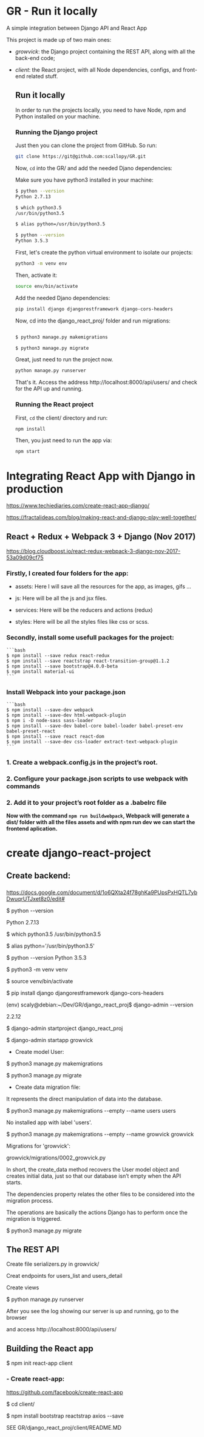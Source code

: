 
# GR - Run it locally
A simple integration between Django API and React App

This project is made up of two main ones:

  - *growvick*: the Django project containing the REST API, along with all the
    back-end code;
  - *client*: the React project, with all Node dependencies, configs, and
    front-end related stuff.

    ## Run it locally

    In order to run the projects locally, you need to have Node, npm and Python
    installed on your machine.

    ### Running the Django project

    Just then you can clone the project from GitHub. So run:

    ```bash
    git clone https://git@github.com:scallopy/GR.git
    ```

    Now, `cd` into the GR/ and add the needed Djano dependencies:

    Make sure you have python3 installed in your machine:

    ```bash
    $ python --version
    Python 2.7.13

    $ which python3.5
    /usr/bin/python3.5

    $ alias python=/usr/bin/python3.5

    $ python --version
    Python 3.5.3

    ```

    First, let's create the python virtual environment to isolate our projects:

    ```bash
    python3 -m venv env
    ```

    Then, activate it:

    ```bash
    source env/bin/activate
    ```

    Add the needed Djano dependencies:

    ```bash
    pip install django djangorestframework django-cors-headers
    ```

    Now, cd into the django_react_proj/ folder and run migrations:

    ```bash

    $ python3 manage.py makemigrations

    $ python3 manage.py migrate

    ```

    Great, just need to run the project now.

    ```bash
    python manage.py runserver
    ```

    That's it. Access the address http://localhost:8000/api/users/ and check
    for the API up and running.

    ### Running the React project

    First, `cd` the client/ directory and run:

    ```bash
    npm install
    ```

    Then, you just need to run the app via:

    ```bash
    npm start
    ```
# Integrating React App with Django in production

https://www.techiediaries.com/create-react-app-django/

https://fractalideas.com/blog/making-react-and-django-play-well-together/

## React + Redux + Webpack 3 + Django (Nov 2017)

https://blog.cloudboost.io/react-redux-webpack-3-django-nov-2017-53a09d09cf75

### Firstly, I created four folders for the app:

 - assets: Here I will save all the resources for the app, as images, gifs …

 - js: Here will be all the js and jsx files.

 - services: Here will be the reducers and actions (redux)

 - styles: Here will be all the styles files like css or scss.

### Secondly, install some usefull packages for the project:

    ```bash
    $ npm install --save redux react-redux
    $ npm install --save reactstrap react-transition-group@1.1.2
    $ npm install --save bootstrap@4.0.0-beta
    $ npm install material-ui
    ```
### Install Webpack into your package.json

    ```bash
    $ npm install --save-dev webpack
    $ npm install --save-dev html-webpack-plugin
    $ npm i -D node-sass sass-loader
    $ npm install --save-dev babel-core babel-loader babel-preset-env babel-preset-react
    $ npm install --save react react-dom
    $ npm install --save-dev css-loader extract-text-webpack-plugin
    ```

### 1. Create a webpack.config.js in the project’s root.
### 2. Configure your package.json scripts to use webpack with commands
### 2. Add it to your project’s root folder as a .babelrc file

**Now with the command `npm run buildwebpack`, Webpack will generate a dist/
folder with all the files assets and with npm run dev we can start the frontend
aplication.**

#  create django-react-project

## Create backend:

###
https://docs.google.com/document/d/1o6QXta24f78ghKa9PUpsPxHQTL7ybDwuqrUTJxet8z0/edit#

$ python --version

Python 2.7.13

$ which python3.5
/usr/bin/python3.5

$ alias python='/usr/bin/python3.5'

$ python --version
Python 3.5.3

$ python3 -m venv venv

$ source venv/bin/activate

$ pip install django djangorestframework django-cors-headers

(env) scaly@debian:~/Dev/GR/django_react_proj$ django-admin --version

2.2.12


$ django-admin startproject django_react_proj

$ django-admin startapp growvick

- Create model User:

$ python3 manage.py makemigrations

$ python3 manage.py migrate

- Create data migration file:

It represents the direct manipulation of data into the database.

$ python3 manage.py makemigrations --empty --name users users

No installed app with label 'users'.

$ python3 manage.py makemigrations --empty --name growvick growvick

Migrations for 'growvick':

  growvick/migrations/0002_growvick.py

In short, the create_data method recovers the User model object and creates
initial data, just so that our database isn’t empty when the API starts.

The dependencies property relates the other files to be considered into the
migration process.

The operations are basically the actions Django has to perform once the
migration is triggered.

$ python3 manage.py migrate


## The REST API

  Create file serializers.py in growvick/

  Creat endpoints for users_list and users_detail

  Create views

  $ python manage.py runserver

  After you see the log showing our server is up and running, go to the browser

  and access http://localhost:8000/api/users/


## Building the React app

$ npm init react-app client

### - Create react-app:
https://github.com/facebook/create-react-app

$ cd client/

$ npm install bootstrap reactstrap axios --save

 SEE GR/django_react_proj/client/README.MD


